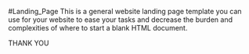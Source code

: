 #Landing_Page
This is a general website landing page template you can use for your website to ease your tasks and decrease the burden and complexities of where to start a blank HTML document.

THANK YOU
